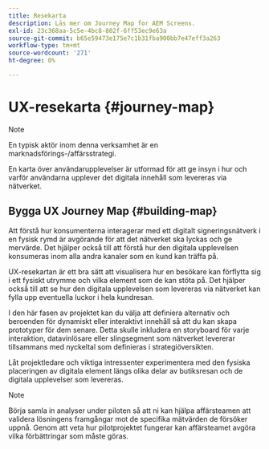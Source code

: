 ```yaml
---
title: Resekarta
description: Läs mer om Journey Map for AEM Screens.
exl-id: 23c368aa-5c5e-4bc8-802f-6ff53ec9e63a
source-git-commit: b65e59473e175e7c1b31fba900bb7e47eff3a263
workflow-type: tm+mt
source-wordcount: '271'
ht-degree: 0%

---
```


# UX-resekarta {#journey-map}

>[!NOTE]
>
>En typisk aktör inom denna verksamhet är en marknadsförings-/affärsstrategi.

En karta över användarupplevelser är utformad för att ge insyn i hur och varför användarna upplever det digitala innehåll som levereras via nätverket.

## Bygga UX Journey Map {#building-map}

Att förstå hur konsumenterna interagerar med ett digitalt signeringsnätverk i en fysisk rymd är avgörande för att det nätverket ska lyckas och ge mervärde. Det hjälper också till att förstå hur den digitala upplevelsen konsumeras inom alla andra kanaler som en kund kan träffa på.

UX-resekartan är ett bra sätt att visualisera hur en besökare kan förflytta sig i ett fysiskt utrymme och vilka element som de kan stöta på. Det hjälper också till att se hur den digitala upplevelsen som levereras via nätverket kan fylla upp eventuella luckor i hela kundresan.

I den här fasen av projektet kan du välja att definiera alternativ och beroenden för dynamiskt eller interaktivt innehåll så att du kan skapa prototyper för dem senare. Detta skulle inkludera en storyboard för varje interaktion, datavinlösare eller slingsegment som nätverket levererar tillsammans med nyckeltal som definieras i strategiöversikten.

Låt projektledare och viktiga intressenter experimentera med den fysiska placeringen av digitala element längs olika delar av butiksresan och de digitala upplevelser som levereras.

>[!NOTE]
> Börja samla in analyser under piloten så att ni kan hjälpa affärsteamen att validera lösningens framgångar mot de specifika mätvärden de försöker uppnå. Genom att veta hur pilotprojektet fungerar kan affärsteamet avgöra vilka förbättringar som måste göras.
